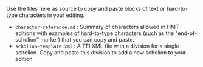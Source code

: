 Use the files here as  source to copy and paste blocks of text or hard-to-type characters in your editing.

-  `character-reference.md` : Summary of characters allowed in HMT editions with examples of hard-to-type characters (such as the "end-of-scholion" marker) that you can copy and paste.
-  `scholion-template.xml` : A TEI XML file with a division for a single scholion.  Copy and paste this division to add a new scholion to your edition.
